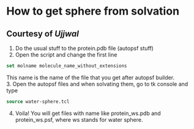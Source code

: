 # How to get sphere from solvation

## Courtesy of _**Ujjwal**_

1. Do the usual stuff to the protein.pdb file (autopsf stuff)
2. Open the script and change the first line
```tcl
set molname molecule_name_without_extensions
```
This name is the name of the file that you get after autopsf builder. <br>
3. Open the autopsf files and when solvating them, go to tk console and type
```tcl
source water-sphere.tcl
```
4. Voila! You will get files with name like protein_ws.pdb and protein_ws.psf, where ws stands for water sphere.
